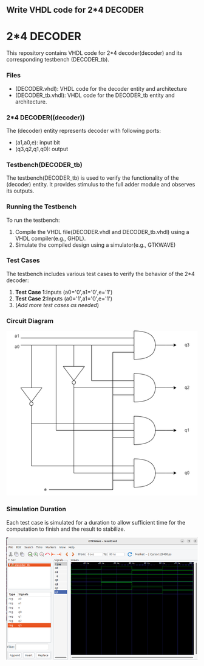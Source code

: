 ## Write VHDL code for 2*4 DECODER

# **2*4 DECODER**
This repository contains VHDL code for 2*4 decoder(decoder) and its corresponding testbench (DECODER_tb).

### Files
 - (DECODER.vhdl): VHDL code for the decoder entity and architecture
 - (DECODER_tb.vhdl): VHDL code for the DECODER_tb entity and architecture.

### 2*4 DECODER((decoder))
The (decoder) entity represents decoder with following ports: 
 - (a1,a0,e):  input bit
 - (q3,q2,q1,q0): output

### Testbench(DECODER_tb)
The testbench(DECODER_tb) is used to verify the functionality of the (decoder) entity. It provides stimulus to the full adder module and observes its outputs.

### Running the Testbench
To run the testbench: 

 1. Compile the VHDL file(DECODER.vhdl and DECODER_tb.vhdl) using a VHDL compiler(e.g., GHDL).
 2. Simulate the compiled design using a simulator(e.g., GTKWAVE)

### Test Cases
The testbench includes various test cases to verify the behavior of the 2*4 decoder: 
 1. **Test Case 1**:Inputs (a0='0',a1='0',e='1')
 2. **Test Case 2**:Inputs (a0='1',a1='0',e='1')
 3. (*Add more test cases as needed*)

### Circuit Diagram
 ![Circuit Diagram of decoder](/2x4%20decoder/24decoder.png)

### Simulation Duration
 Each test case is simulated for a duration to allow  sufficient time for the computation to finish and the result to stabilize.

 ![Simulation of decoder](/2x4%20decoder/Images_DECODER.png)

